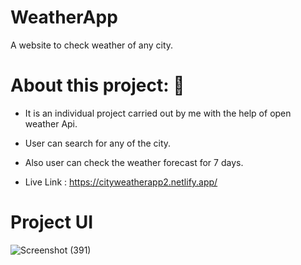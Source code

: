 # WeatherApp
A website to check weather of any city.

# About this project: 🙌

* It is an individual project carried out by me with the help of open weather Api.

* User can search for any of the city.

* Also user can check the weather forecast for 7 days.

* Live Link : https://cityweatherapp2.netlify.app/

# Project UI
![Screenshot (391)](https://user-images.githubusercontent.com/105929105/209901380-42d040e4-2b36-4cba-a0bb-e930846daa5e.png)
